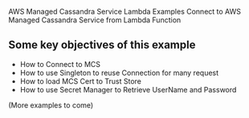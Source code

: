 AWS Managed Cassandra Service Lambda Examples
Connect to AWS Managed Cassandra Service from Lambda Function

## Some key objectives of this example
 * How to Connect to MCS
 * How to use Singleton to reuse Connection for many request
 * How to load MCS Cert to Trust Store
 * How to use Secret Manager to Retrieve UserName and Password
 
 (More examples to come)
